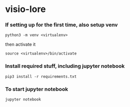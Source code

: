 # visio-lore

### If setting up for the first time, also setup venv
```
python3 -m venv <virtualenv>
```

then activate it
```
source <virtualenv>/bin/activate
```

### Install required stuff, including jupyter notebook
```
pip3 install -r requirements.txt
```

### To start jupyter notebook
```
jupyter notebook
```
